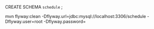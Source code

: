 CREATE SCHEMA `schedule` ;

mvn flyway:clean -Dflyway.url=jdbc:mysql://localhost:3306/schedule -Dflyway.user=root -Dflyway.password=